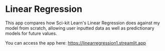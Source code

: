 # Linear Regression
This app compares how Sci-kit Learn's Linear Regression does against my model from scratch, allowing user inputted data as well as predictionary models for future values. 

You can access the app here: https://linearregression1.streamlit.app
